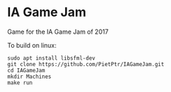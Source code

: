 # IA Game Jam

Game for the IA Game Jam of 2017

To build on linux:

```
sudo apt install libsfml-dev
git clone https://github.com/PietPtr/IAGameJam.git
cd IAGameJam
mkdir Machines
make run
```
